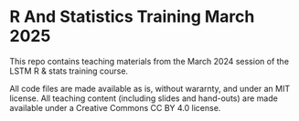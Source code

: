 # R And Statistics Training March 2025

This repo contains teaching materials from the March 2024 session of the LSTM R & stats training course.

All code files are made available as is, without wararnty, and under an MIT license. All teaching content (including slides and hand-outs) are made available under a Creative Commons CC BY 4.0 license.
